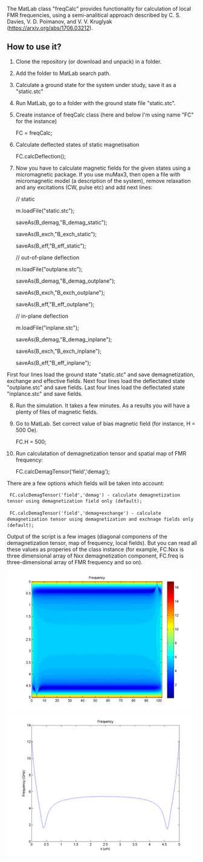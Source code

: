 The MatLab class "freqCalc" provides functionality for calculation of local FMR frequencies, using a semi-analitical approach described by C. S. Davies, V. D. Poimanov, and V. V. Kruglyak (https://arxiv.org/abs/1706.03212).


## How to use it?

1. Clone the repository (or download and unpack) in a folder.
2. Add the folder to MatLab search path.
3. Calculate a ground state for the system under study, save it as a "static.stc"
4. Run MatLab, go to a folder with the ground state file "static.stc".
5. Create instance of freqCalc class (here and below I'm using name "FC" for the instance)


    FC = freqCalc;
	
6. Calculate deflected states of static magnetisation


    FC.calcDeflection();
 	
7. Now you have to calculate magnetic fields for the given states using a micromagnetic package. If you use muMax3, then open a file with micromagnetic model (a description of the system), remove relaxation and any excitations (CW, pulse etc) and add next lines:
    
     // static
     
    m.loadFile("static.stc");  
    
    saveAs(B_demag,"B_demag_static");
    
    saveAs(B_exch,"B_exch_static"); 
    
    saveAs(B_eff,"B_eff_static"); 
 
    // out-of-plane deflection
    
    m.loadFile("outplane.stc");
    
    saveAs(B_demag,"B_demag_outplane");
    
    saveAs(B_exch,"B_exch_outplane");
    
    saveAs(B_eff,"B_eff_outplane");

    // in-plane deflection 
    
    m.loadFile("inplane.stc");  
    
    saveAs(B_demag,"B_demag_inplane");
    
    saveAs(B_exch,"B_exch_inplane");
    
    saveAs(B_eff,"B_eff_inplane");
	

First four lines load the ground state "static.stc" and save demagnetization, exchange and effective fields. Next four lines load the deflectated state "outplane.stc" and save fields. Last four lines load the deflectated state "inplance.stc" and save fields.

8. Run the simulation. It takes a few minutes. As a results you will have a plenty of files of magnetic fields.

9. Go to MatLab. Set correct value of bias magnetic field (for instance, H = 500 Oe).
     
     FC.H = 500;

10. Run calculatation of demagnetization tensor and spatial map of FMR frequency:

     FC.calcDemagTensor('field','demag');

There are a few options which fields will be taken into account:
    
     FC.calcDemagTensor('field','demag') - calculate demagnetization tensor using demagnetization field only (default);
    
     FC.calcDemagTensor('field','demag+exchange') - calculate demagnetization tensor using demagnetization and exchnage fields only (default); 

Output of the script is a few images (diagonal componens of the demagnetization tensor, map of frequency, local fields). But you can read all these values as properies of the class instance (for example, FC.Nxx is three dimensional array of Nxx demagnetization component, FC.freq is three-dimensional array of FMR frequency and so on). 
	
![alt tag](img/fMap.png)
![alt tag](img/fSlice.png)

